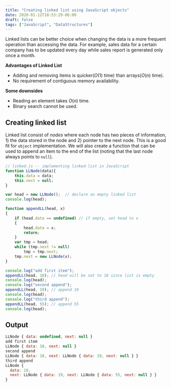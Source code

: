 ```yaml
---
title: "Creating linked list using JavaScript objects"
date: 2020-01-12T18:53:29-06:00
draft: false
tags: ["JavaScript", "DataStructures"]
---
```

Linked lists can be better choice when changing the data is a more frequent
operation than accessing the data. For example, sales data for a certain company
has to be updated every day while sales report is generated only once a month.

**Advantages of Linked List**
- Adding and removing items is quicker($O(1)$ time) than arrays($O(n)$ time). 
- No requirement of contiguous memory availability.


**Some downsides**
- Reading an element takes $O(n)$ time.
- Binary search cannot be used.

## Creating linked list
Linked list consist of *nodes* where each node has two pieces of information, 1) the data stored in the node and 2) pointer to the next node. This is a good
fit for `object` implementation. We will also create a function that can be used
to append an item to the end of the list (noting that the last node always
points to `null`).

```JavaScript
// linked.js -- implementing linked-list in JavaScript
function LLNode(data){
    this.data = data;
    this.next = null;
}

var head = new LLNode();  // declare an empty linked list
console.log(head);

function appendLL(head, x)
{
    if (head.data == undefined) // if empty, set head to x
    {
        head.data = x;
        return;
    }
    var tmp = head;
    while (tmp.next != null)
        tmp = tmp.next;
    tmp.next = new LLNode(x);
}

console.log("add first item");
appendLL(head, 10); // head will be set to 10 since list is empty
console.log(head);
console.log("second append");
appendLL(head, 19); // append 19
console.log(head);
console.log("third append");
appendLL(head, 55); // append 55
console.log(head);
```
## Output
```JavaScript
LLNode { data: undefined, next: null }
add first item
LLNode { data: 10, next: null }
second append
LLNode { data: 10, next: LLNode { data: 19, next: null } }
third append
LLNode {
  data: 10,
  next: LLNode { data: 19, next: LLNode { data: 55, next: null } }
}

```

